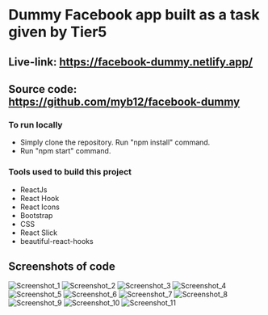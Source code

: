# Dummy Facebook app built as a task given by Tier5

## Live-link: https://facebook-dummy.netlify.app/
## Source code: https://github.com/myb12/facebook-dummy

### To run locally
* Simply clone the repository. Run "npm install" command.
* Run "npm start" command.

### Tools used to build this project
* ReactJs
* React Hook
* React Icons
* Bootstrap
* CSS 
* React Slick 
* beautiful-react-hooks

## Screenshots of code

![Screenshot_1](https://i.ibb.co/PFckvd0/Screenshot-1png.png)
![Screenshot_2](https://i.ibb.co/Xjp7j7C/Screenshot-2.png)
![Screenshot_3](https://i.ibb.co/R6kVdvT/Screenshot-3.png)
![Screenshot_4](https://i.ibb.co/G25JfNF/Screenshot-4.png)
![Screenshot_5](https://i.ibb.co/7j9CFSk/Screenshot-5.png)
![Screenshot_6](https://i.ibb.co/wQPyJC3/Screenshot-6.png)
![Screenshot_7](https://i.ibb.co/JpmTWcZ/Screenshot-7.png)
![Screenshot_8](https://i.ibb.co/dgzqscK/Screenshot-8.png)
![Screenshot_9](https://i.ibb.co/X3h69f7/Screenshot-9.png)
![Screenshot_10](https://i.ibb.co/6BCqSY6/Screenshot-10.png)
![Screenshot_11](https://i.ibb.co/DGZrcXv/Screenshot-11.png)